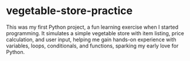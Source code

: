 # vegetable-store-practice
This was my first Python project, a fun learning exercise when I started programming. It simulates a simple vegetable store with item listing, price calculation, and user input, helping me gain hands-on experience with variables, loops, conditionals, and functions, sparking my early love for Python.
